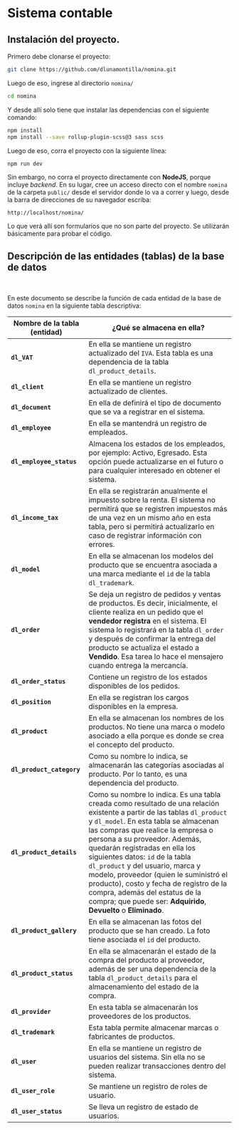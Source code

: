 # Sistema contable

## Instalación del proyecto.

Primero debe clonarse el proyecto:

```bash
git clone https://github.com/dlunamontilla/nomina.git
```

Luego de eso, ingrese al directorio `nomina/`

```bash
cd nomina
```

Y desde allí solo tiene que instalar las dependencias con el siguiente comando:

```bash
npm install
npm install --save rollup-plugin-scss@3 sass scss
```

Luego de eso, corra el proyecto con la siguiente línea:

```bash
npm run dev
```

Sin embargo, no corra el proyecto directamente con **NodeJS**, porque incluye _backend_. En su lugar, cree un acceso directo con el nombre `nomina` de la carpeta `public/` desde el servidor donde lo va a correr y luego, desde la barra de direcciones de su navegador escriba:

```none
http://localhost/nomina/
```

Lo que verá allí son formularios que no son parte del proyecto. Se utilizarán básicamente para probar el código.




## Descripción de las entidades (tablas) de la base de datos

<br>

En este documento se describe la función de cada entidad de la base de datos `nomina` en la siguiente tabla descriptiva:

| Nombre de la tabla (entidad) | ¿Qué se almacena en ella?                                                                                                                                                                                                                                                                                                                                                                                                                                                                                                                  |
| ---------------------------- | ------------------------------------------------------------------------------------------------------------------------------------------------------------------------------------------------------------------------------------------------------------------------------------------------------------------------------------------------------------------------------------------------------------------------------------------------------------------------------------------------------------------------------------------ |
| **`dl_VAT`**                 | En ella se mantiene un registro actualizado del `IVA`. Esta tabla es una dependencia de la tabla `dl_product_details`.                                                                                                                                                                                                                                                                                                                                                                                                                     |
| **`dl_client`**              | En ella se mantiene un registro actualizado de clientes.                                                                                                                                                                                                                                                                                                                                                                                                                                                                                   |
| **`dl_document`**            | En ella de definirá el tipo de documento que se va a registrar en el sistema.                                                                                                                                                                                                                                                                                                                                                                                                                                                              |
| **`dl_employee`**            | En ella se mantendrá un registro de empleados.                                                                                                                                                                                                                                                                                                                                                                                                                                                                                             |
| **`dl_employee_status`**     | Almacena los estados de los empleados, por ejemplo: Activo, Egresado. Esta opción puede actualizarse en el futuro o para cualquier interesado en obtener el sistema.                                                                                                                                                                                                                                                                                                                                                                       |
| **`dl_income_tax`**          | En ella se registrarán anualmente el impuesto sobre la renta. El sistema no permitirá que se registren impuestos más de una vez en un mismo año en esta tabla, pero si permitirá actualizarlo en caso de registrar información con errores.                                                                                                                                                                                                                                                                                                |
| **`dl_model`**               | En ella se almacenan los modelos del producto que se encuentra asociada a una marca mediante el `id` de la tabla `dl_trademark`.                                                                                                                                                                                                                                                                                                                                                                                                           |
| **`dl_order`**               | Se deja un registro de pedidos y ventas de productos. Es decir, inicialmente, el cliente realiza en un pedido que el **vendedor registra** en el sistema. El sistema lo registrará en la tabla `dl_order` y después de confirmar la entrega del producto se actualiza el estado a **Vendido**. Esa tarea lo hace el mensajero cuando entrega la mercancía.                                                                                                                                                                                 |
| **`dl_order_status`**        | Contiene un registro de los estados disponibles de los pedidos.                                                                                                                                                                                                                                                                                                                                                                                                                                                                            |
| **`dl_position`**            | En ella se registran los cargos disponibles en la empresa.                                                                                                                                                                                                                                                                                                                                                                                                                                                                                 |
| **`dl_product`**             | En ella se almacenan los nombres de los productos. No tiene una marca o modelo asociado a ella porque es donde se crea el concepto del producto.                                                                                                                                                                                                                                                                                                                                                                                           |
| **`dl_product_category`**    | Como su nombre lo indica, se almacenarán las categorías asociadas al producto. Por lo tanto, es una dependencia del producto.                                                                                                                                                                                                                                                                                                                                                                                                              |
| **`dl_product_details`**     | Como su nombre lo indica. Es una tabla creada como resultado de una relación existente a partir de las tablas `dl_product` y `dl_model`. En esta tabla se almacenan las compras que realice la empresa o persona a su proveedor. Además, quedarán registradas en ella los siguientes datos: `id` de la tabla `dl_product` y del usuario, marca y modelo, proveedor (quien le suministró el producto), costo y fecha de registro de la compra, además del estatus de la compra; que puede ser: **Adquirido**, **Devuelto** o **Eliminado**. |
| **`dl_product_gallery`**     | En ella se almacenan las fotos del producto que se han creado. La foto tiene asociada el `id` del producto.                                                                                                                                                                                                                                                                                                                                                                                                                                |
| **`dl_product_status`**      | En ella se almacenarán el estado de la compra del producto al proveedor, además de ser una dependencia de la tabla `dl_product_details` para el almacenamiento del estado de la compra.                                                                                                                                                                                                                                                                                                                                                    |
| **`dl_provider`**            | En esta tabla se almacenarán los proveedores de los productos.                                                                                                                                                                                                                                                                                                                                                                                                                                                                             |
| **`dl_trademark`**           | Esta tabla permite almacenar marcas o fabricantes de productos.                                                                                                                                                                                                                                                                                                                                                                                                                                                                            |
| **`dl_user`**                | En ella se mantiene un registro de usuarios del sistema. Sin ella no se pueden realizar transacciones dentro del sistema.                                                                                                                                                                                                                                                                                                                                                                                                                  |
| **`dl_user_role`**           | Se mantiene un registro de roles de usuario.                                                                                                                                                                                                                                                                                                                                                                                                                                                                                               |
| **`dl_user_status`**         | Se lleva un registro de estado de usuarios.                                                                                                                                                                                                                                                                                                                                                                                                                                                                                                |
